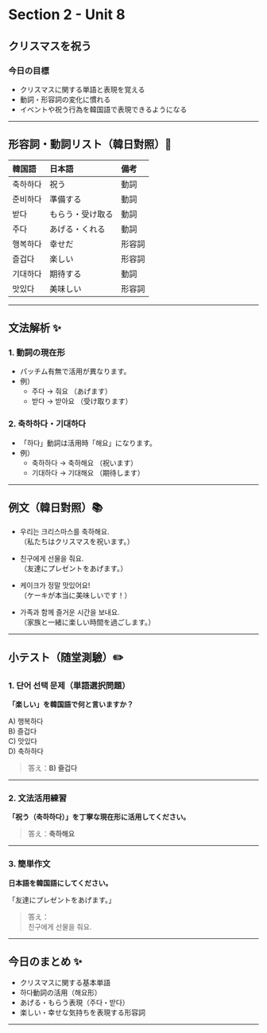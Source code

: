 # Section 2 - Unit 8

## クリスマスを祝う

### 今日の目標
- クリスマスに関する単語と表現を覚える
- 動詞・形容詞の変化に慣れる
- イベントや祝う行為を韓国語で表現できるようになる

---

## 形容詞・動詞リスト（韓日對照）📝

| 韓国語 | 日本語 | 備考 |
|:--|:--|:--|
| 축하하다 | 祝う | 動詞 |
| 준비하다 | 準備する | 動詞 |
| 받다 | もらう・受け取る | 動詞 |
| 주다 | あげる・くれる | 動詞 |
| 행복하다 | 幸せだ | 形容詞 |
| 즐겁다 | 楽しい | 形容詞 |
| 기대하다 | 期待する | 動詞 |
| 맛있다 | 美味しい | 形容詞 |

---

## 文法解析 ✨

### 1. 動詞の現在形
- パッチム有無で活用が異なります。
- 例）  
  - 주다 → 줘요 （あげます）  
  - 받다 → 받아요 （受け取ります）

### 2. 축하하다・기대하다
- 「하다」動詞は活用時「해요」になります。
- 例）  
  - 축하하다 → 축하해요 （祝います）  
  - 기대하다 → 기대해요 （期待します）

---

## 例文（韓日對照）📚

- 우리는 크리스마스를 축하해요.  
  （私たちはクリスマスを祝います。）

- 친구에게 선물을 줘요.  
  （友達にプレゼントをあげます。）

- 케이크가 정말 맛있어요!  
  （ケーキが本当に美味しいです！）

- 가족과 함께 즐거운 시간을 보내요.  
  （家族と一緒に楽しい時間を過ごします。）

---

## 小テスト（随堂測驗）✏️

### 1. 단어 선택 문제（単語選択問題）

**「楽しい」を韓国語で何と言いますか？**

A) 행복하다  
B) 즐겁다  
C) 맛있다  
D) 축하하다

> 答え：**B) 즐겁다**

---

### 2. 文法活用練習

**「祝う（축하하다）」を丁寧な現在形に活用してください。**

> 答え：**축하해요**

---

### 3. 簡単作文

**日本語を韓国語にしてください。**

「友達にプレゼントをあげます。」

> 答え：  
> 친구에게 선물을 줘요.

---

## 今日のまとめ ✨

- クリスマスに関する基本単語
- 하다動詞の活用（해요形）
- あげる・もらう表現（주다・받다）
- 楽しい・幸せな気持ちを表現する形容詞

---
